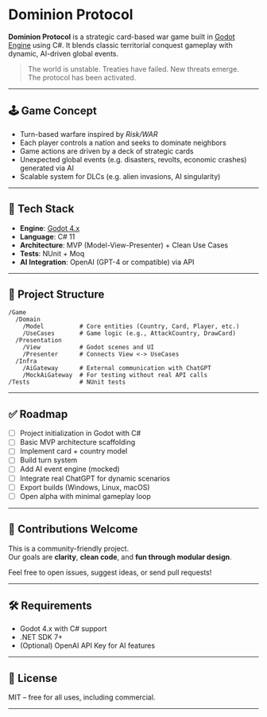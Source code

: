 # Dominion Protocol

**Dominion Protocol** is a strategic card-based war game built in [Godot Engine](https://godotengine.org/) using C#.
It blends classic territorial conquest gameplay with dynamic, AI-driven global events.

> The world is unstable. Treaties have failed. New threats emerge.  
> The protocol has been activated.

---

## 🕹 Game Concept

- Turn-based warfare inspired by *Risk/WAR*
- Each player controls a nation and seeks to dominate neighbors
- Game actions are driven by a deck of strategic cards
- Unexpected global events (e.g. disasters, revolts, economic crashes) generated via AI
- Scalable system for DLCs (e.g. alien invasions, AI singularity)

---

## 🎯 Tech Stack

- **Engine**: [Godot 4.x](https://godotengine.org/)
- **Language**: C# 11
- **Architecture**: MVP (Model-View-Presenter) + Clean Use Cases
- **Tests**: NUnit + Moq
- **AI Integration**: OpenAI (GPT-4 or compatible) via API

---

## 🧱 Project Structure

```
/Game
  /Domain
	/Model          # Core entities (Country, Card, Player, etc.)
	/UseCases       # Game logic (e.g., AttackCountry, DrawCard)
  /Presentation
	/View           # Godot scenes and UI
	/Presenter      # Connects View <-> UseCases
  /Infra
	/AiGateway      # External communication with ChatGPT
	/MockAiGateway  # For testing without real API calls
/Tests              # NUnit tests
```

---

## ✅ Roadmap

- [ ] Project initialization in Godot with C#
- [ ] Basic MVP architecture scaffolding
- [ ] Implement card + country model
- [ ] Build turn system
- [ ] Add AI event engine (mocked)
- [ ] Integrate real ChatGPT for dynamic scenarios
- [ ] Export builds (Windows, Linux, macOS)
- [ ] Open alpha with minimal gameplay loop

---

## 🤝 Contributions Welcome

This is a community-friendly project.  
Our goals are **clarity**, **clean code**, and **fun through modular design**.

Feel free to open issues, suggest ideas, or send pull requests!

---

## 🛠 Requirements

- Godot 4.x with C# support
- .NET SDK 7+
- (Optional) OpenAI API Key for AI features

---

## 📄 License

MIT – free for all uses, including commercial.

---
